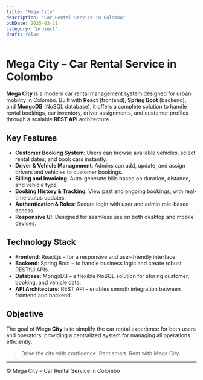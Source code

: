 ```yaml
---
title: "Mega City"
description: "Car Rental Service in Colombo"
pubDate: 2025-03-21
category: "project"
draft: false
---
```


# Mega City – Car Rental Service in Colombo

**Mega City** is a modern car rental management system designed for urban mobility in Colombo. Built with **React** (frontend), **Spring Boot** (backend), and **MongoDB** (NoSQL database), it offers a complete solution to handle rental bookings, car inventory, driver assignments, and customer profiles through a scalable **REST API** architecture.

## Key Features

- **Customer Booking System**: Users can browse available vehicles, select rental dates, and book cars instantly.
- **Driver & Vehicle Management**: Admins can add, update, and assign drivers and vehicles to customer bookings.
- **Billing and Invoicing**: Auto-generate bills based on duration, distance, and vehicle type.
- **Booking History & Tracking**: View past and ongoing bookings, with real-time status updates.
- **Authentication & Roles**: Secure login with user and admin role-based access.
- **Responsive UI**: Designed for seamless use on both desktop and mobile devices.

## Technology Stack

- **Frontend**: React.js – for a responsive and user-friendly interface.
- **Backend**: Spring Boot – to handle business logic and create robust RESTful APIs.
- **Database**: MongoDB – a flexible NoSQL solution for storing customer, booking, and vehicle data.
- **API Architecture**: REST API – enables smooth integration between frontend and backend.

## Objective

The goal of **Mega City** is to simplify the car rental experience for both users and operators, providing a centralized system for managing all operations efficiently.

> Drive the city with confidence. Rent smart. Rent with Mega City.

---

© Mega City – Car Rental Service in Colombo
